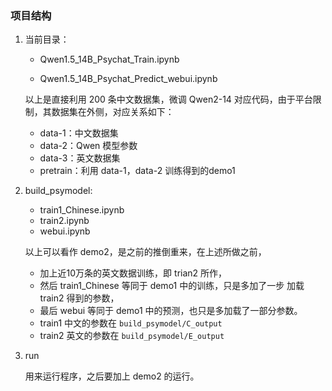 ### 项目结构

1. 当前目录：

   - Qwen1.5_14B_Psychat_Train.ipynb

   - Qwen1.5_14B_Psychat_Predict_webui.ipynb

   以上是直接利用 200 条中文数据集，微调 Qwen2-14 对应代码，由于平台限制，其数据集在外侧，对应关系如下：

   - data-1：中文数据集
   - data-2：Qwen 模型参数
   - data-3：英文数据集
   - pretrain：利用 data-1，data-2 训练得到的demo1

2. build_psymodel:

   - train1_Chinese.ipynb
   - train2.ipynb
   - webui.ipynb

   以上可以看作 demo2，是之前的推倒重来，在上述所做之前，

   - 加上近10万条的英文数据训练，即 trian2 所作，
   - 然后 train1_Chinese 等同于 demo1 中的训练，只是多加了一步 加载 train2 得到的参数，
   - 最后 webui 等同于 demo1 中的预测，也只是多加载了一部分参数。
   - train1 中文的参数在 `build_psymodel/C_output`
   - train2 英文的参数在 `build_psymodel/E_output`

3. run

   用来运行程序，之后要加上 demo2 的运行。